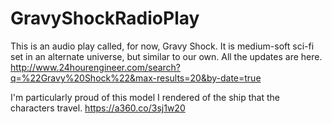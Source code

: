 # GravyShockRadioPlay
This is an audio play called, for now, Gravy Shock. It is medium-soft sci-fi set in an alternate universe, but similar to our own.
All the updates are here.
http://www.24hourengineer.com/search?q=%22Gravy%20Shock%22&max-results=20&by-date=true

I'm particularly proud of this model I rendered of the ship that the characters travel.
https://a360.co/3sj1w20
